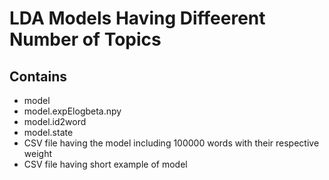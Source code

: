 # LDA Models Having Diffeerent Number of Topics
## Contains
- model
- model.expElogbeta.npy
- model.id2word
- model.state
- CSV file having the model including 100000 words with their respective weight
- CSV file having short example of model 
